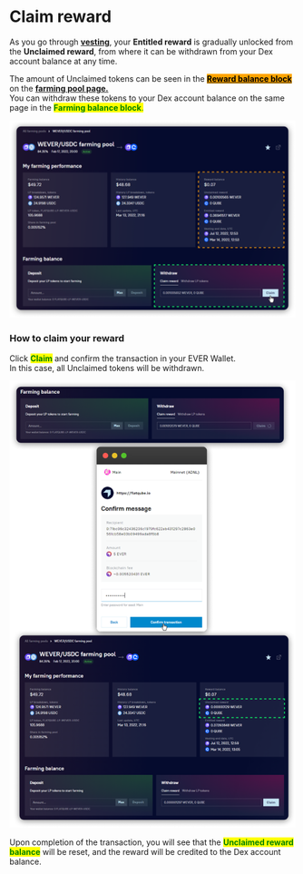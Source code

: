 # Claim reward

As you go through [**vesting**](../../concepts/vesting.md), your **Entitled reward** is gradually unlocked from the **Unclaimed reward**, from where it can be withdrawn from your Dex account balance at any time.

The amount of Unclaimed tokens can be seen in the [<mark style="background-color:orange;">**Reward balance block**</mark>](../interface/farm-page-user/farming-perfomance-and-balances.md) on the [**farming pool page.**](../interface/farm-page-user/)\
You can withdraw these tokens to your Dex account balance on the same page in the <mark style="color:green;">**Farming balance block**</mark><mark style="color:green;">.</mark>

![](<../../../../.gitbook/assets/image (87).png>)

### How to claim your reward

Сlick <mark style="color:green;">**Claim**</mark> and confirm the transaction in your EVER Wallet.\
In this case, all Unclaimed tokens will be withdrawn.

![](<../../../../.gitbook/assets/image (93).png>)

Upon completion of the transaction, you will see that the <mark style="color:green;">**Unclaimed reward balance**</mark> will be reset, and the reward will be credited to the Dex account balance.
